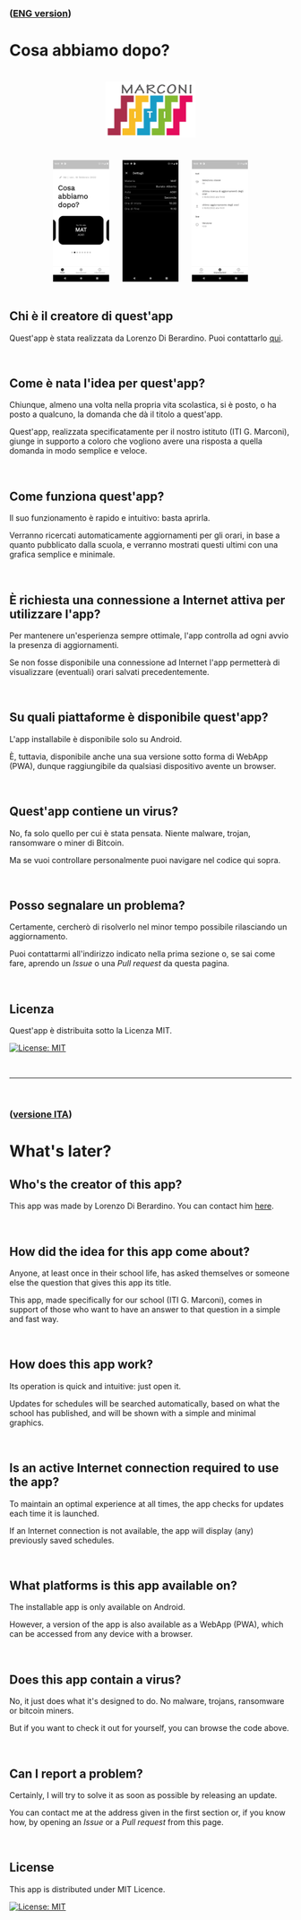 ### ([ENG version](#whats-later))

# Cosa abbiamo dopo?

<div align="center" style="
  padding: 20px 0">
    <img src="assets/logo/marconi.png" alt="Logo" height="100">
</div>

<br/>

<div align="center">
  <img src="assets/screenshots/main_page.png" width="100"/>
  <img src="assets/screenshots/details_page.png" width="100" style="padding: 0 20px"/>
  <img src="assets/screenshots/settings_page.png" width="100" />
</div>

<br/>

## Chi è il creatore di quest'app

Quest'app è stata realizzata da Lorenzo Di Berardino. Puoi contattarlo [qui](mailto:lorenzo.diberardino03@gmail.com).

<br/>

## Come è nata l'idea per quest'app?
Chiunque, almeno una volta nella propria vita scolastica, si è posto, o ha posto a qualcuno, la domanda che dà il titolo a quest'app.

Quest'app, realizzata specificatamente per il nostro istituto (ITI G. Marconi), giunge in supporto a coloro che vogliono avere una risposta a quella domanda in modo semplice e veloce.

<br/>

## Come funziona quest'app?
Il suo funzionamento è rapido e intuitivo: basta aprirla.

Verranno ricercati automaticamente aggiornamenti per gli orari, in base a quanto pubblicato dalla scuola, e verranno mostrati questi ultimi con una grafica semplice e minimale.

<br/>

## È richiesta una connessione a Internet attiva per utilizzare l'app?
Per mantenere un'esperienza sempre ottimale, l'app controlla ad ogni avvio la presenza di aggiornamenti. 

Se non fosse disponibile una connessione ad Internet l'app permetterà di visualizzare (eventuali) orari salvati precedentemente.

<br/>

## Su quali piattaforme è disponibile quest'app?

L'app installabile è disponibile solo su Android. 

È, tuttavia, disponibile anche una sua versione sotto forma di WebApp (PWA), dunque raggiungibile da qualsiasi dispositivo avente un browser.

<br/>

## Quest'app contiene un virus?
No, fa solo quello per cui è stata pensata. Niente malware, trojan, ransomware o miner di Bitcoin.

Ma se vuoi controllare personalmente puoi navigare nel codice qui sopra.

<br/>

## Posso segnalare un problema?

Certamente, cercherò di risolverlo nel minor tempo possibile rilasciando un aggiornamento. 

Puoi contattarmi all'indirizzo indicato nella prima sezione o, se sai come fare, aprendo un <i>Issue</i> o una <i>Pull request</i> da questa pagina.

<br/>

## Licenza

Quest'app è distribuita sotto la Licenza MIT.

[![License: MIT](https://img.shields.io/badge/License-MIT-yellow.svg)](https://opensource.org/licenses/MIT)

<br/>

---

<br/>

### ([versione ITA](#cosa-abbiamo-dopo))

# What's later?

## Who's the creator of this app?

This app was made by Lorenzo Di Berardino. You can contact him [here](mailto:lorenzo.diberardino03@gmail.com).

<br/>

## How did the idea for this app come about?
Anyone, at least once in their school life, has asked themselves or someone else the question that gives this app its title.

This app, made specifically for our school (ITI G. Marconi), comes in support of those who want to have an answer to that question in a simple and fast way.

<br/>

## How does this app work?
Its operation is quick and intuitive: just open it.

Updates for schedules will be searched automatically, based on what the school has published, and will be shown with a simple and minimal graphics.

<br/>

## Is an active Internet connection required to use the app?
To maintain an optimal experience at all times, the app checks for updates each time it is launched. 

If an Internet connection is not available, the app will display (any) previously saved schedules.

<br/>

## What platforms is this app available on?

The installable app is only available on Android. 

However, a version of the app is also available as a WebApp (PWA), which can be accessed from any device with a browser.

<br/>

## Does this app contain a virus?
No, it just does what it's designed to do. No malware, trojans, ransomware or bitcoin miners.

But if you want to check it out for yourself, you can browse the code above.

<br/>

## Can I report a problem?

Certainly, I will try to solve it as soon as possible by releasing an update. 

You can contact me at the address given in the first section or, if you know how, by opening an <i>Issue</i> or a <i>Pull request</i> from this page.

<br/>

## License

This app is distributed under MIT Licence.

[![License: MIT](https://img.shields.io/badge/License-MIT-yellow.svg)](https://opensource.org/licenses/MIT)


